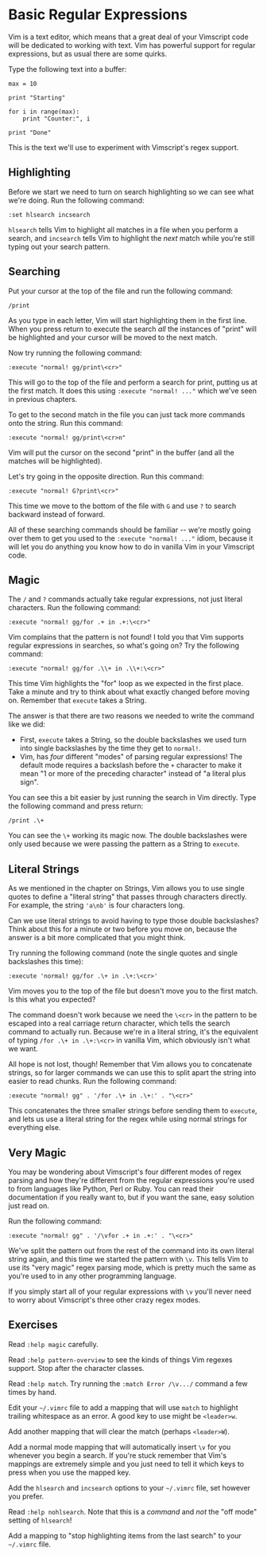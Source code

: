Basic Regular Expressions
=========================

Vim is a text editor, which means that a great deal of your Vimscript code will
be dedicated to working with text.  Vim has powerful support for regular
expressions, but as usual there are some quirks.

Type the following text into a buffer:

    max = 10

    print "Starting"

    for i in range(max):
        print "Counter:", i

    print "Done"

This is the text we'll use to experiment with Vimscript's regex support.

Highlighting
------------

Before we start we need to turn on search highlighting so we can see what we're
doing.  Run the following command:

    :set hlsearch incsearch

`hlsearch` tells Vim to highlight all matches in a file when you perform
a search, and `incsearch` tells Vim to highlight the *next* match while you're
still typing out your search pattern.

Searching
---------

Put your cursor at the top of the file and run the following command:

    /print

As you type in each letter, Vim will start highlighting them in the first line.
When you press return to execute the search *all* the instances of "print" will
be highlighted and your cursor will be moved to the next match.

Now try running the following command:

    :execute "normal! gg/print\<cr>"

This will go to the top of the file and perform a search for print, putting us
at the first match.  It does this using `:execute "normal! ..."` which we've
seen in previous chapters.

To get to the second match in the file you can just tack more commands onto the
string.  Run this command:

    :execute "normal! gg/print\<cr>n"

Vim will put the cursor on the second "print" in the buffer (and all the matches
will be highlighted).

Let's try going in the opposite direction.  Run this command:

    :execute "normal! G?print\<cr>"

This time we move to the bottom of the file with `G` and use `?` to search
backward instead of forward.

All of these searching commands should be familiar -- we're mostly going over
them to get you used to the `:execute "normal! ..."` idiom, because it will let
you do anything you know how to do in vanilla Vim in your Vimscript code.

Magic
-----

The `/` and `?` commands actually take regular expressions, not just literal
characters.  Run the following command:

    :execute "normal! gg/for .+ in .+:\<cr>"

Vim complains that the pattern is not found!  I told you that Vim supports
regular expressions in searches, so what's going on?  Try the following command:

    :execute "normal! gg/for .\\+ in .\\+:\<cr>"

This time Vim highlights the "for" loop as we expected in the first place.  Take
a minute and try to think about what exactly changed before moving on.  Remember
that `execute` takes a String.

The answer is that there are two reasons we needed to write the command like we
did:

* First, `execute` takes a String, so the double backslashes we used turn into
  single backslashes by the time they get to `normal!`.
* Vim, has *four* different "modes" of parsing regular expressions!  The default
  mode requires a backslash before the `+` character to make it mean "1 or more
  of the preceding character" instead of "a literal plus sign".

You can see this a bit easier by just running the search in Vim directly.  Type
the following command and press return:

    /print .\+

You can see the `\+` working its magic now.  The double backslashes were only
used because we were passing the pattern as a String to `execute`.

Literal Strings
---------------

As we mentioned in the chapter on Strings, Vim allows you to use single quotes
to define a "literal string" that passes through characters directly.  For
example, the string `'a\nb'` is four characters long.

Can we use literal strings to avoid having to type those double backslashes?
Think about this for a minute or two before you move on, because the answer is
a bit more complicated that you might think.

Try running the following command (note the single quotes and single backslashes
this time):

    :execute 'normal! gg/for .\+ in .\+:\<cr>'

Vim moves you to the top of the file but doesn't move you to the first match.
Is this what you expected?

The command doesn't work because we need the `\<cr>` in the pattern to be
escaped into a real carriage return character, which tells the search command to
actually run.  Because we're in a literal string, it's the equivalent of typing
`/for .\+ in .\+:\<cr>` in vanilla Vim, which obviously isn't what we want.

All hope is not lost, though!  Remember that Vim allows you to concatenate
strings, so for larger commands we can use this to split apart the string into
easier to read chunks.  Run the following command:

    :execute "normal! gg" . '/for .\+ in .\+:' . "\<cr>"

This concatenates the three smaller strings before sending them to `execute`,
and lets us use a literal string for the regex while using normal strings for
everything else.

Very Magic
----------

You may be wondering about Vimscript's four different modes of regex parsing and
how they're different from the regular expressions you're used to from languages
like Python, Perl or Ruby.  You can read their documentation if you really want
to, but if you want the sane, easy solution just read on.

Run the following command:

    :execute "normal! gg" . '/\vfor .+ in .+:' . "\<cr>"

We've split the pattern out from the rest of the command into its own literal
string again, and this time we started the pattern with `\v`.  This tells Vim to
use its "very magic" regex parsing mode, which is pretty much the same as you're
used to in any other programming language.

If you simply start all of your regular expressions with `\v` you'll never need
to worry about Vimscript's three other crazy regex modes.

Exercises
---------

Read `:help magic` carefully.

Read `:help pattern-overview` to see the kinds of things Vim regexes support.
Stop after the character classes.

Read `:help match`.  Try running the `:match Error /\v.../` command a few times
by hand.

Edit your `~/.vimrc` file to add a mapping that will use `match` to highlight
trailing whitespace as an error.  A good key to use might be `<leader>w`.

Add another mapping that will clear the match (perhaps `<leader>W`).

Add a normal mode mapping that will automatically insert `\v` for you whenever
you begin a search.  If you're stuck remember that Vim's mappings are extremely
simple and you just need to tell it which keys to press when you use the mapped
key.

Add the `hlsearch` and `incsearch` options to your `~/.vimrc` file, set however
you prefer.

Read `:help nohlsearch`.  Note that this is a *command* and *not* the "off mode"
setting of `hlsearch`!

Add a mapping to "stop highlighting items from the last search" to your
`~/.vimrc` file.

